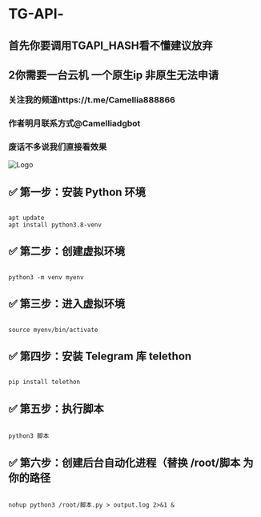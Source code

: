 # TG-APl-
## 首先你要调用TGAPl_HASH看不懂建议放弃
## 2你需要一台云机 一个原生ip 非原生无法申请
### 关注我的频道https://t.me/Camellia888866
### 作者明月联系方式@Camelliadgbot

### 废话不多说我们直接看效果
![Logo](https://pic1.imgdb.cn/item/682792f058cb8da5c8f7866f.jpg)
## ✅ 第一步：安装 Python 环境

<pre><code>
apt update
apt install python3.8-venv
</code></pre>

## ✅ 第二步：创建虚拟环境
<pre><code>
python3 -m venv myenv
</code></pre>

## ✅ 第三步：进入虚拟环境
<pre><code>
source myenv/bin/activate
</code></pre>

## ✅ 第四步：安装 Telegram 库 telethon
<pre><code>
pip install telethon
</code></pre>

## ✅ 第五步：执行脚本
<pre><code>
python3 脚本
</code></pre>


## ✅ 第六步：创建后台自动化进程（替换 /root/脚本 为你的路径
<pre><code>
nohup python3 /root/脚本.py > output.log 2>&1 &
</code></pre>
